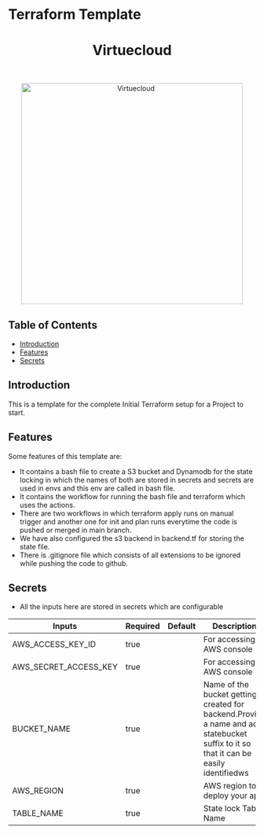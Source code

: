 # Terraform Template

<h1 align="center"> Virtuecloud </h1> <br>
<p align="center">
  <a href="https://virtuecloud.io/">
    <img alt="Virtuecloud" title="Virtuecloud" src="https://virtuecloud.io/assets/images/VitueCloud_Logo.png" width="450">
  </a>
</p>

## Table of Contents

- [Introduction](#introduction)
- [Features](#features)
- [Secrets](#secrets)

## Introduction

This is a template for the complete Initial Terraform setup for a Project to start.

## Features

Some features of this template are:

* It contains a bash file to create a S3 bucket and Dynamodb for the state locking in which the names of both are stored in secrets and secrets are used in envs and this env are called in bash file.
* It contains the workflow for running the bash file and terraform which uses the actions.
* There are two workflows in which terraform apply runs on manual trigger and another one for init and plan runs everytime the code is pushed or merged in main branch.
* We have also configured the s3 backend in backend.tf for storing the state file.
* There is .gitignore file which consists of all extensions to be ignored while pushing the code to github.

## Secrets

* All the inputs here are stored in secrets which are configurable

| Inputs  | Required | Default | Description |
|---------|----------|---------|-------------|
|AWS_ACCESS_KEY_ID|true| |For accessing AWS console|
|AWS_SECRET_ACCESS_KEY|true| |For accessing AWS console|
|BUCKET_NAME|true| |Name of the bucket getting created for backend.Provide a name and add statebucket suffix to it so that it can be easily identifiedws|
|AWS_REGION|true| |AWS region to deploy your app|
|TABLE_NAME|true| |State lock Table Name|




